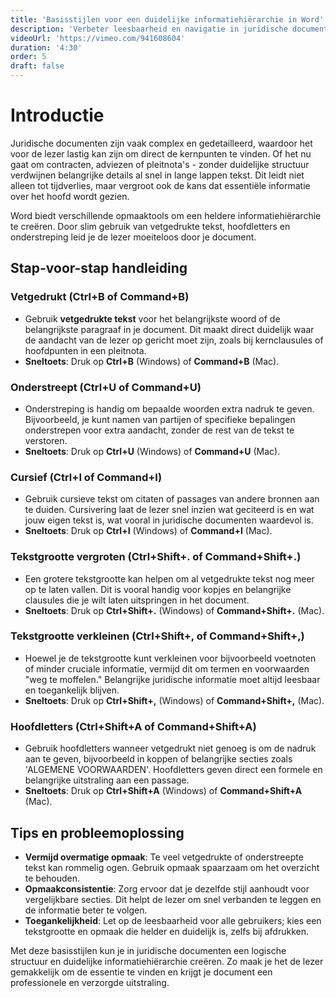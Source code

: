 ```yaml
---
title: 'Basisstijlen voor een duidelijke informatiehiërarchie in Word'
description: 'Verbeter leesbaarheid en navigatie in juridische documenten'
videoUrl: 'https://vimeo.com/941608604'
duration: '4:30'
order: 5
draft: false
---
```


# Introductie

Juridische documenten zijn vaak complex en gedetailleerd, waardoor het voor de lezer lastig kan zijn om direct de kernpunten te vinden. Of het nu gaat om contracten, adviezen of pleitnota's - zonder duidelijke structuur verdwijnen belangrijke details al snel in lange lappen tekst. Dit leidt niet alleen tot tijdverlies, maar vergroot ook de kans dat essentiële informatie over het hoofd wordt gezien.

Word biedt verschillende opmaaktools om een heldere informatiehiërarchie te creëren. Door slim gebruik van vetgedrukte tekst, hoofdletters en onderstreping leid je de lezer moeiteloos door je document.

## Stap-voor-stap handleiding

### Vetgedrukt (Ctrl+B of Command+B)

- Gebruik **vetgedrukte tekst** voor het belangrijkste woord of de belangrijkste paragraaf in je document. Dit maakt direct duidelijk waar de aandacht van de lezer op gericht moet zijn, zoals bij kernclausules of hoofdpunten in een pleitnota.
- **Sneltoets**: Druk op **Ctrl+B** (Windows) of **Command+B** (Mac).

### Onderstreept (Ctrl+U of Command+U)

- Onderstreping is handig om bepaalde woorden extra nadruk te geven. Bijvoorbeeld, je kunt namen van partijen of specifieke bepalingen onderstrepen voor extra aandacht, zonder de rest van de tekst te verstoren.
- **Sneltoets**: Druk op **Ctrl+U** (Windows) of **Command+U** (Mac).

### Cursief (Ctrl+I of Command+I)

- Gebruik cursieve tekst om citaten of passages van andere bronnen aan te duiden. Cursivering laat de lezer snel inzien wat geciteerd is en wat jouw eigen tekst is, wat vooral in juridische documenten waardevol is.
- **Sneltoets**: Druk op **Ctrl+I** (Windows) of **Command+I** (Mac).

### Tekstgrootte vergroten (Ctrl+Shift+. of Command+Shift+.)

- Een grotere tekstgrootte kan helpen om al vetgedrukte tekst nog meer op te laten vallen. Dit is vooral handig voor kopjes en belangrijke clausules die je wilt laten uitspringen in het document.
- **Sneltoets**: Druk op **Ctrl+Shift+.** (Windows) of **Command+Shift+.** (Mac).

### Tekstgrootte verkleinen (Ctrl+Shift+, of Command+Shift+,)

- Hoewel je de tekstgrootte kunt verkleinen voor bijvoorbeeld voetnoten of minder cruciale informatie, vermijd dit om termen en voorwaarden "weg te moffelen." Belangrijke juridische informatie moet altijd leesbaar en toegankelijk blijven.
- **Sneltoets**: Druk op **Ctrl+Shift+,** (Windows) of **Command+Shift+,** (Mac).

### Hoofdletters (Ctrl+Shift+A of Command+Shift+A)

- Gebruik hoofdletters wanneer vetgedrukt niet genoeg is om de nadruk aan te geven, bijvoorbeeld in koppen of belangrijke secties zoals 'ALGEMENE VOORWAARDEN'. Hoofdletters geven direct een formele en belangrijke uitstraling aan een passage.
- **Sneltoets**: Druk op **Ctrl+Shift+A** (Windows) of **Command+Shift+A** (Mac).

## Tips en probleemoplossing

- **Vermijd overmatige opmaak**: Te veel vetgedrukte of onderstreepte tekst kan rommelig ogen. Gebruik opmaak spaarzaam om het overzicht te behouden.
- **Opmaakconsistentie**: Zorg ervoor dat je dezelfde stijl aanhoudt voor vergelijkbare secties. Dit helpt de lezer om snel verbanden te leggen en de informatie beter te volgen.
- **Toegankelijkheid**: Let op de leesbaarheid voor alle gebruikers; kies een tekstgrootte en opmaak die helder en duidelijk is, zelfs bij afdrukken.

Met deze basisstijlen kun je in juridische documenten een logische structuur en duidelijke informatiehiërarchie creëren. Zo maak je het de lezer gemakkelijk om de essentie te vinden en krijgt je document een professionele en verzorgde uitstraling.